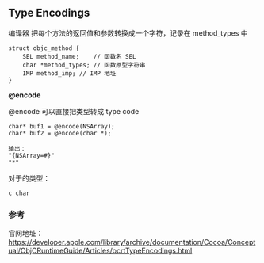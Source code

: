 ## Type Encodings

编译器 把每个方法的返回值和参数转换成一个字符，记录在 method_types 中

```
struct objc_method {
    SEL method_name;    // 函数名 SEL
    char *method_types; // 函数原型字符串
    IMP method_imp; // IMP 地址
}
```

**@encode**

@encode 可以直接把类型转成 type code

```
char* buf1 = @encode(NSArray);
char* buf2 = @encode(char *);

输出：
"{NSArray=#}"
"*"
```

对于的类型：
```
c char

```







### 参考

官网地址：
https://developer.apple.com/library/archive/documentation/Cocoa/Conceptual/ObjCRuntimeGuide/Articles/ocrtTypeEncodings.html
